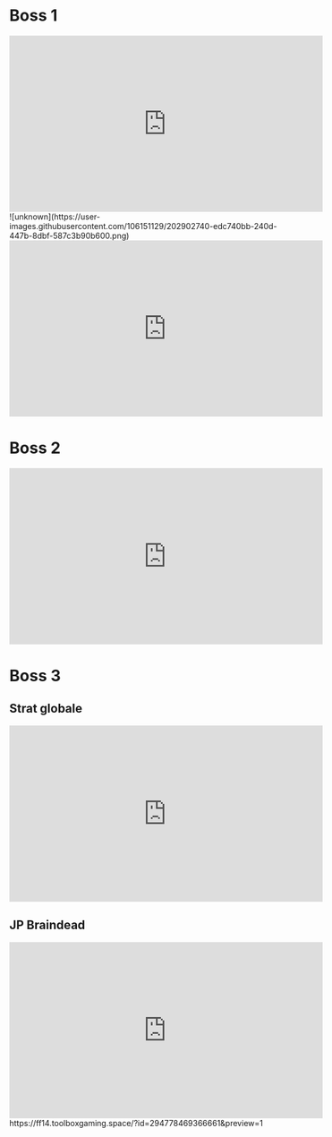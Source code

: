 # Boss 1 
<iframe width="560" height="315" src="https://www.youtube.com/embed/AtWaOqBRlzk" title="YouTube video player" frameborder="0" allow="accelerometer; autoplay; clipboard-write; encrypted-media; gyroscope; picture-in-picture" allowfullscreen></iframe>
![unknown](https://user-images.githubusercontent.com/106151129/202902740-edc740bb-240d-447b-8dbf-587c3b90b600.png)
<iframe width="560" height="315" src="https://www.youtube.com/embed/rx1Qe_0nvQc" title="YouTube video player" frameborder="0" allow="accelerometer; autoplay; clipboard-write; encrypted-media; gyroscope; picture-in-picture" allowfullscreen></iframe>

# Boss 2 
<iframe width="560" height="315" src="https://www.youtube.com/embed/-fMnILFQMi0" title="YouTube video player" frameborder="0" allow="accelerometer; autoplay; clipboard-write; encrypted-media; gyroscope; picture-in-picture" allowfullscreen></iframe>

# Boss 3
## Strat globale
<iframe width="560" height="315" src="https://www.youtube.com/embed/aHCpP6TeVV0" title="YouTube video player" frameborder="0" allow="accelerometer; autoplay; clipboard-write; encrypted-media; gyroscope; picture-in-picture" allowfullscreen></iframe>

## JP Braindead
<iframe width="560" height="315" src="https://www.youtube.com/embed/HnSkZZi_u9E" title="YouTube video player" frameborder="0" allow="accelerometer; autoplay; clipboard-write; encrypted-media; gyroscope; picture-in-picture" allowfullscreen></iframe>
https://ff14.toolboxgaming.space/?id=294778469366661&preview=1
